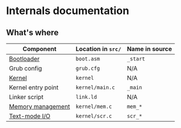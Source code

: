 # Internals documentation
## What's where
| Component                   | Location in `src/` | Name in source |
| --------------------------- | ------------------ | -------------- |
| [Bootloader](bootloader)    | `boot.asm`         | `_start`       |
| Grub config                 | `grub.cfg`         | N/A            |
| [Kernel](kernel)            | `kernel`           | N/A            |
| Kernel entry point          | `kernel/main.c`    | `_main`        |
| Linker script               | `link.ld`          | N/A            |
| [Memory management](memory) | `kernel/mem.c`     | `mem_*`        |
| [Text-mode I/O](screen)     | `kernel/scr.c`     | `scr_*`        |
